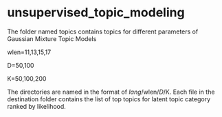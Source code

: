 unsupervised_topic_modeling
===========================

The folder named topics contains topics for different parameters of Gaussian Mixture Topic Models

wlen=11,13,15,17

D=50,100

K=50,100,200

The directories are named in the format of $lang/$wlen/$D/$K. Each file in the destination folder contains the list of top topics for latent topic category ranked by likelihood.
